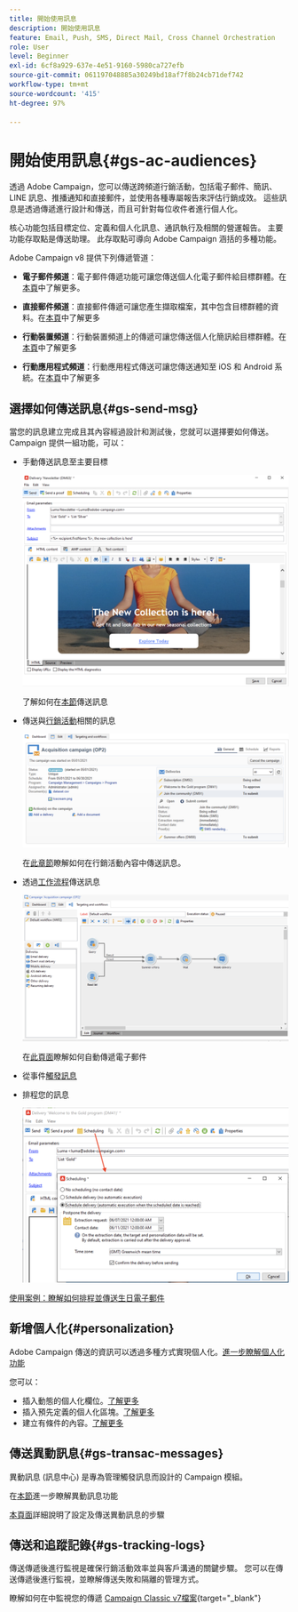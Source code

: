 ```yaml
---
title: 開始使用訊息
description: 開始使用訊息
feature: Email, Push, SMS, Direct Mail, Cross Channel Orchestration
role: User
level: Beginner
exl-id: 6cf8a929-637e-4e51-9160-5980ca727efb
source-git-commit: 061197048885a30249bd18af7f8b24cb71def742
workflow-type: tm+mt
source-wordcount: '415'
ht-degree: 97%

---
```


# 開始使用訊息{#gs-ac-audiences}

透過 Adobe Campaign，您可以傳送跨頻道行銷活動，包括電子郵件、簡訊、LINE 訊息、推播通知和直接郵件，並使用各種專屬報告來評估行銷成效。 這些訊息是透過傳遞進行設計和傳送，而且可針對每位收件者進行個人化。

核心功能包括目標定位、定義和個人化訊息、通訊執行及相關的營運報告。 主要功能存取點是傳送助理。 此存取點可導向 Adobe Campaign 涵括的多種功能。

Adobe Campaign v8 提供下列傳遞管道：

* **電子郵件頻道**：電子郵件傳遞功能可讓您傳送個人化電子郵件給目標群體。在[本頁](../send/email.md)中了解更多。

* **直接郵件頻道**：直接郵件傳遞可讓您產生擷取檔案，其中包含目標群體的資料。在[本頁](../send/direct-mail.md)中了解更多

* **行動裝置頻道**：行動裝置頻道上的傳遞可讓您傳送個人化簡訊給目標群體。在[本頁](../send/sms.md)中了解更多

* **行動應用程式頻道**：行動應用程式傳送可讓您傳送通知至 iOS 和 Android 系統。在[本頁](../send/push.md)中了解更多

<!--
* **LINE channel**: LINE deliveries let you send messages on LINE, an instant messaging application available on all smartphones. Learn more in [this page](../send/line.md)
-->

## 選擇如何傳送訊息{#gs-send-msg}

當您的訊息建立完成且其內容經過設計和測試後，您就可以選擇要如何傳送。 Campaign 提供一組功能，可以：

* 手動傳送訊息至主要目標

  ![](assets/send-email.png)

  了解如何在[本節](../send/send.md)傳送訊息

* 傳送與[行銷活動](campaigns.md)相關的訊息

  ![](assets/deliveries-in-a-campaign.png)

  在[此章節](https://experienceleague.adobe.com/docs/campaign/automation/campaign-orchestration/marketing-campaign-deliveries.html?lang=zh-Hant)瞭解如何在行銷活動內容中傳送訊息。

* 透過[工作流程](../config/workflows.md)傳送訊息

  ![](assets/send-in-a-wf.png)

  在[此頁面](../../automation/workflow/delivery.md)瞭解如何自動傳遞電子郵件

* 從事件[觸發訊息](../send/transactional.md) 

* 排程您的訊息

  ![](assets/schedule-send.png)

[使用案例：瞭解如何排程並傳送生日電子郵件](../../automation/workflow/send-a-birthday-email.md)


## 新增個人化{#personalization}

Adobe Campaign 傳送的資訊可以透過多種方式實現個人化。[進一步瞭解個人化功能](../send/personalize.md)

您可以：

* 插入動態的個人化欄位。[了解更多](../send/personalization-fields.md)
* 插入預先定義的個人化區塊。[了解更多](../send/personalization-blocks.md)
* 建立有條件的內容。[了解更多](../send/conditions.md)

## 傳送異動訊息{#gs-transac-messages}

異動訊息 (訊息中心) 是專為管理觸發訊息而設計的 Campaign 模組。

在[本節](../architecture/architecture.md#transac-msg-archi)進一步瞭解異動訊息功能

[本頁面](../send/transactional.md)詳細說明了設定及傳送異動訊息的步驟


## 傳送和追蹤記錄{#gs-tracking-logs}

傳送傳遞後進行監視是確保行銷活動效率並與客戶溝通的關鍵步驟。 您可以在傳送傳遞後進行監視，並瞭解傳送失敗和隔離的管理方式。

瞭解如何在中監視您的傳遞 [Campaign Classic v7檔案](https://experienceleague.adobe.com/docs/campaign-classic/using/sending-messages/monitoring-deliveries/about-delivery-monitoring.html?lang=zh-Hans#sending-messages){target="_blank"}

